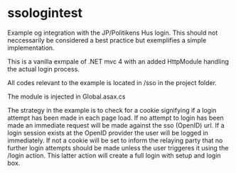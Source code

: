 # ssologintest
Example og integration with the JP/Politikens Hus login. This should not neccessarily be considered a best practice but exemplifies a simple implementation.


This is a vanilla exmpale of .NET mvc 4 with an added HttpModule handling the actual login process. 

All codes relevant to the example is located in /sso in the project folder. 

The module is injected in Global.asax.cs

The strategy in the example is to check for a cookie signifying if a login attempt has been made in each page load. If no attempt to login has been made an immediate request will be made against the sso (OpenID) url. 
If a login session exists at the OpenID provider the user will be logged in immediately. If not a cookie will be set to inform the relaying party that 
no further login attempts should be made unless the user triggeres it using the /login action. This latter action will create a full login with setup and login box.
